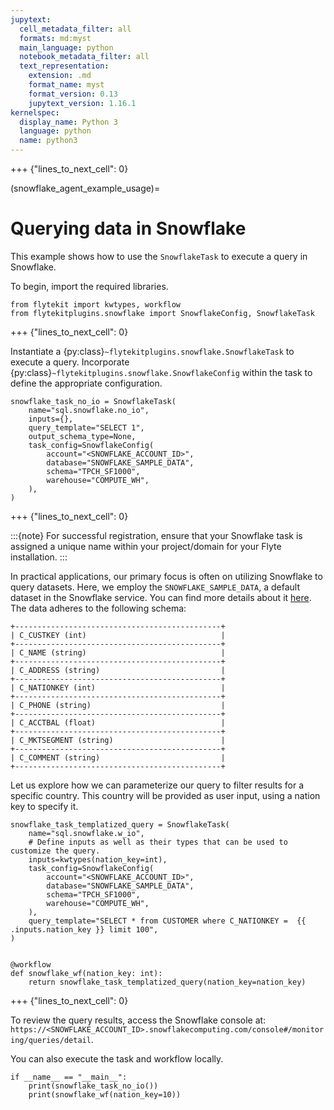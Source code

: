 ```yaml
---
jupytext:
  cell_metadata_filter: all
  formats: md:myst
  main_language: python
  notebook_metadata_filter: all
  text_representation:
    extension: .md
    format_name: myst
    format_version: 0.13
    jupytext_version: 1.16.1
kernelspec:
  display_name: Python 3
  language: python
  name: python3
---
```


+++ {"lines_to_next_cell": 0}

(snowflake_agent_example_usage)=
# Querying data in Snowflake

This example shows how to use the `SnowflakeTask` to execute a query in Snowflake.

To begin, import the required libraries.

```{code-cell}
from flytekit import kwtypes, workflow
from flytekitplugins.snowflake import SnowflakeConfig, SnowflakeTask
```

+++ {"lines_to_next_cell": 0}

Instantiate a {py:class}`~flytekitplugins.snowflake.SnowflakeTask` to execute a query.
Incorporate {py:class}`~flytekitplugins.snowflake.SnowflakeConfig` within the task to define the appropriate configuration.

```{code-cell}
snowflake_task_no_io = SnowflakeTask(
    name="sql.snowflake.no_io",
    inputs={},
    query_template="SELECT 1",
    output_schema_type=None,
    task_config=SnowflakeConfig(
        account="<SNOWFLAKE_ACCOUNT_ID>",
        database="SNOWFLAKE_SAMPLE_DATA",
        schema="TPCH_SF1000",
        warehouse="COMPUTE_WH",
    ),
)
```

+++ {"lines_to_next_cell": 0}

:::{note}
For successful registration, ensure that your Snowflake task is assigned a unique
name within your project/domain for your Flyte installation.
:::

In practical applications, our primary focus is often on utilizing Snowflake to query datasets.
Here, we employ the `SNOWFLAKE_SAMPLE_DATA`, a default dataset in the Snowflake service.
You can find more details about it [here](https://docs.snowflake.com/en/user-guide/sample-data.html).
The data adheres to the following schema:

```{eval-rst}
+----------------------------------------------+
| C_CUSTKEY (int)                              |
+----------------------------------------------+
| C_NAME (string)                              |
+----------------------------------------------+
| C_ADDRESS (string)                           |
+----------------------------------------------+
| C_NATIONKEY (int)                            |
+----------------------------------------------+
| C_PHONE (string)                             |
+----------------------------------------------+
| C_ACCTBAL (float)                            |
+----------------------------------------------+
| C_MKTSEGMENT (string)                        |
+----------------------------------------------+
| C_COMMENT (string)                           |
+----------------------------------------------+
```

Let us explore how we can parameterize our query to filter results for a specific country.
This country will be provided as user input, using a nation key to specify it.

```{code-cell}
snowflake_task_templatized_query = SnowflakeTask(
    name="sql.snowflake.w_io",
    # Define inputs as well as their types that can be used to customize the query.
    inputs=kwtypes(nation_key=int),
    task_config=SnowflakeConfig(
        account="<SNOWFLAKE_ACCOUNT_ID>",
        database="SNOWFLAKE_SAMPLE_DATA",
        schema="TPCH_SF1000",
        warehouse="COMPUTE_WH",
    ),
    query_template="SELECT * from CUSTOMER where C_NATIONKEY =  {{ .inputs.nation_key }} limit 100",
)


@workflow
def snowflake_wf(nation_key: int):
    return snowflake_task_templatized_query(nation_key=nation_key)
```

+++ {"lines_to_next_cell": 0}

To review the query results, access the Snowflake console at:
`https://<SNOWFLAKE_ACCOUNT_ID>.snowflakecomputing.com/console#/monitoring/queries/detail`.

You can also execute the task and workflow locally.

```{code-cell}
if __name__ == "__main__":
    print(snowflake_task_no_io())
    print(snowflake_wf(nation_key=10))
```

